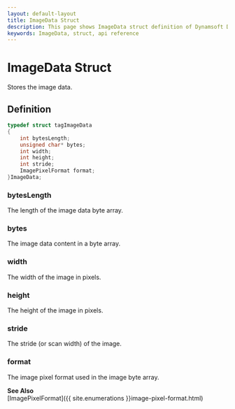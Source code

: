```yaml
---
layout: default-layout
title: ImageData Struct
description: This page shows ImageData struct definition of Dynamsoft Document Normalizer SDK C Edition.
keywords: ImageData, struct, api reference
---
```


# ImageData Struct

Stores the image data.  

## Definition

```c
typedef struct tagImageData
{
    int bytesLength;
    unsigned char* bytes;
    int width;
    int height;
    int stride;
    ImagePixelFormat format;
}ImageData;
```  

### bytesLength

The length of the image data byte array.

### bytes

The image data content in a byte array.

### width

The width of the image in pixels.  

### height

The height of the image in pixels.  

### stride

The stride (or scan width) of the image.

### format

The image pixel format used in the image byte array.

**See Also**  
[ImagePixelFormat]({{ site.enumerations }}image-pixel-format.html)
